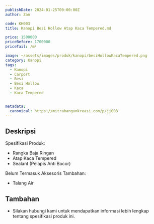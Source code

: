 ```yaml
---
publishDate: 2024-01-25T00:00:00Z
author: Zan

code: KH003
title: Kanopi Besi Hollow Atap Kaca Tempered.md

price: 1500000
priceBefore: 1700000
priceTail: /m²

image: ~/assets/images/produk/kanopi/besiHollowKacaTempered.png
category: Kanopi
tags:
  - Kanopi
  - Carport
  - Besi
  - Besi Hollow
  - Kaca
  - Kaca Tempered


metadata:
  canonical: https://mitrabangunkreasi.com/p/jj003
---
```


## Deskripsi

Spesifikasi Produk:
- Rangka Baja Ringan
- Atap Kaca Tempered
- Sealant (Pelapis Anti Bocor)

Belum Termasuk Aksesoris Tambahan:
- Talang Air

## Tambahan
- Silakan hubungi kami untuk mendapatkan informasi lebih lengkap tentang spesifikasi produk ini.